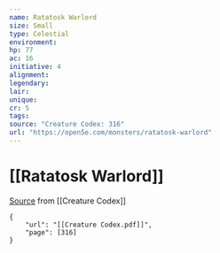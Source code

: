 ```yaml
---
name: Ratatosk Warlord
size: Small
type: Celestial
environment: 
hp: 77
ac: 16
initiative: 4
alignment: 
legendary: 
lair: 
unique: 
cr: 5
tags: 
source: "Creature Codex: 316"
url: "https://open5e.com/monsters/ratatosk-warlord"
---
```

# [[Ratatosk Warlord]]

[Source](zotero://open-pdf/library/items/NTNKJRHG?page=316) from [[Creature Codex]]

```pdf
{
	"url": "[[Creature Codex.pdf]]",
	"page": [316]
}
```

